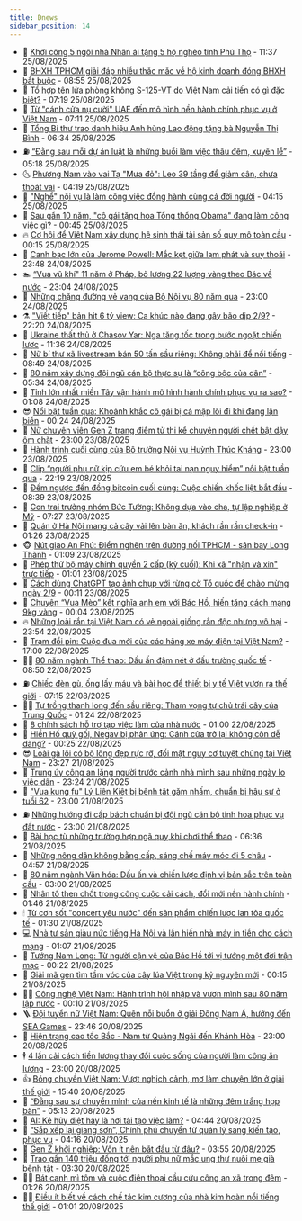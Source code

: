 ```yaml
---
title: Dnews
sidebar_position: 14
---
```


<!-- dantri-dnews:START -->
- 🤠 [Khởi công 5 ngôi nhà Nhân ái tặng 5 hộ nghèo tỉnh Phú Thọ](https://dantri.com.vn/tam-long-nhan-ai/khoi-cong-5-ngoi-nha-nhan-ai-tang-5-ho-ngheo-tinh-phu-tho-20250825165026160.htm) - 11:37 25/08/2025
- 🌈 [BHXH TPHCM giải đáp nhiều thắc mắc về hộ kinh doanh đóng BHXH bắt buộc](https://dantri.com.vn/lao-dong-viec-lam/bhxh-tphcm-giai-dap-nhieu-thac-mac-ve-ho-kinh-doanh-dong-bhxh-bat-buoc-20250825005301261.htm) - 08:55 25/08/2025
- 🐎 [Tổ hợp tên lửa phòng không S-125-VT do Việt Nam cải tiến có gì đặc biệt?](https://dantri.com.vn/khoa-hoc/to-hop-ten-lua-phong-khong-s-125-vt-do-viet-nam-cai-tien-co-gi-dac-biet-20250825132125309.htm) - 07:19 25/08/2025
- 👹 [Từ &quot;cánh cửa nụ cười&quot; UAE đến mô hình nền hành chính phục vụ ở Việt Nam](https://dantri.com.vn/noi-vu/tu-canh-cua-nu-cuoi-uae-den-mo-hinh-nen-hanh-chinh-phuc-vu-o-viet-nam-20250825101205319.htm) - 07:11 25/08/2025
- 🫶 [Tổng Bí thư trao danh hiệu Anh hùng Lao động tặng bà Nguyễn Thị Bình](https://dantri.com.vn/xa-hoi/tong-bi-thu-trao-danh-hieu-anh-hung-lao-dong-tang-ba-nguyen-thi-binh-20250825130818697.htm) - 06:34 25/08/2025
- ⛽️ [“Đằng sau mỗi dự án luật là những buổi làm việc thâu đêm, xuyên lễ”](https://dantri.com.vn/xa-hoi/dang-sau-moi-du-an-luat-la-nhung-buoi-lam-viec-thau-dem-xuyen-le-20250825112232787.htm) - 05:18 25/08/2025
- 🌜 [Phương Nam vào vai Tạ &quot;Mưa đỏ&quot;: Leo 39 tầng để giảm cân, chưa thoát vai](https://dantri.com.vn/giai-tri/phuong-nam-vao-vai-ta-mua-do-leo-39-tang-de-giam-can-chua-thoat-vai-20250825020545063.htm) - 04:19 25/08/2025
- 💪 [&quot;Nghề&quot; nội vụ là làm công việc đồng hành cùng cả đời người](https://dantri.com.vn/noi-vu/nghe-noi-vu-la-lam-cong-viec-dong-hanh-cung-ca-doi-nguoi-20250816220902707.htm) - 04:15 25/08/2025
- 🎊 [Sau gần 10 năm, &quot;cô gái tặng hoa Tổng thống Obama&quot; đang làm công việc gì?](https://dantri.com.vn/lao-dong-viec-lam/sau-gan-10-nam-co-gai-tang-hoa-tong-thong-obama-dang-lam-cong-viec-gi-20250824140838571.htm) - 00:45 25/08/2025
- 🔥 [Cơ hội để Việt Nam xây dựng hệ sinh thái tài sản số quy mô toàn cầu](https://dantri.com.vn/cong-nghe/co-hoi-de-viet-nam-xay-dung-he-sinh-thai-tai-san-so-quy-mo-toan-cau-20250824130248279.htm) - 00:15 25/08/2025
- 👀 [Canh bạc lớn của Jerome Powell: Mắc kẹt giữa lạm phát và suy thoái](https://dantri.com.vn/kinh-doanh/canh-bac-lon-cua-jerome-powell-mac-ket-giua-lam-phat-va-suy-thoai-20250824220914749.htm) - 23:48 24/08/2025
- 🏊 [“Vua vũ khí&quot; 11 năm ở Pháp, bỏ lương 22 lượng vàng theo Bác về nước](https://dantri.com.vn/doi-song/vua-vu-khi-11-nam-o-phap-bo-luong-22-luong-vang-theo-bac-ve-nuoc-20250823234026712.htm) - 23:04 24/08/2025
- 🥸 [Những chặng đường vẻ vang của Bộ Nội vụ 80 năm qua](https://dantri.com.vn/noi-vu/nhung-chang-duong-ve-vang-cua-bo-noi-vu-80-nam-qua-20250821072745758.htm) - 23:00 24/08/2025
- ⚗️ [&quot;Viết tiếp&quot; bản hit 6 tỷ view: Ca khúc nào đang gây bão dịp 2/9?](https://dantri.com.vn/giai-tri/viet-tiep-ban-hit-6-ty-view-ca-khuc-nao-dang-gay-bao-dip-29-20250817015322316.htm) - 22:20 24/08/2025
- 🐲 [Ukraine thất thủ ở Chasov Yar: Nga tăng tốc trong bước ngoặt chiến lược](https://dantri.com.vn/the-gioi/ukraine-that-thu-o-chasov-yar-nga-tang-toc-trong-buoc-ngoat-chien-luoc-20250803122045726.htm) - 11:36 24/08/2025
- 🌁 [Nữ bí thư xã livestream bán 50 tấn sầu riêng: Không phải để nổi tiếng](https://dantri.com.vn/noi-vu/nu-bi-thu-xa-livestream-ban-50-tan-sau-rieng-khong-phai-de-noi-tieng-20250824145032605.htm) - 08:49 24/08/2025
- 🧐 [80 năm xây dựng đội ngũ cán bộ thực sự là “công bộc của dân”](https://dantri.com.vn/noi-vu/80-nam-xay-dung-doi-ngu-can-bo-thuc-su-la-cong-boc-cua-dan-20250823124828851.htm) - 05:34 24/08/2025
- 👹 [Tỉnh lớn nhất miền Tây vận hành mô hình hành chính phục vụ ra sao?](https://dantri.com.vn/noi-vu/tinh-lon-nhat-mien-tay-van-hanh-mo-hinh-hanh-chinh-phuc-vu-ra-sao-20250821182821026.htm) - 01:08 24/08/2025
- 😎 [Nổi bật tuần qua: Khoảnh khắc cô gái bị cá mập lôi đi khi đang lặn biển](https://dantri.com.vn/khoa-hoc/noi-bat-tuan-qua-khoanh-khac-co-gai-bi-ca-map-loi-di-khi-dang-lan-bien-20250824061406660.htm) - 00:24 24/08/2025
- 🤭 [Nữ chuyên viên Gen Z trang điểm tử thi kể chuyện người chết bật dậy ôm chặt](https://dantri.com.vn/lao-dong-viec-lam/nu-chuyen-vien-gen-z-trang-diem-tu-thi-ke-chuyen-nguoi-chet-bat-day-om-chat-20250822173814563.htm) - 23:00 23/08/2025
- 🦣 [Hành trình cuối cùng của Bộ trưởng Nội vụ Huỳnh Thúc Kháng](https://dantri.com.vn/noi-vu/hanh-trinh-cuoi-cung-cua-bo-truong-noi-vu-huynh-thuc-khang-20250818234724714.htm) - 23:00 23/08/2025
- 🙉 [Clip “người phụ nữ kịp cứu em bé khỏi tai nạn nguy hiểm” nổi bật tuần qua](https://dantri.com.vn/cong-nghe/clip-nguoi-phu-nu-kip-cuu-em-be-khoi-tai-nan-nguy-hiem-noi-bat-tuan-qua-20250824033117758.htm) - 22:19 23/08/2025
- 🗽 [Đếm ngược đến đồng bitcoin cuối cùng: Cuộc chiến khốc liệt bắt đầu](https://dantri.com.vn/kinh-doanh/dem-nguoc-den-dong-bitcoin-cuoi-cung-cuoc-chien-khoc-liet-bat-dau-20250823130635738.htm) - 08:39 23/08/2025
- 🐻 [Con trai trưởng nhóm Bức Tường: Không dựa vào cha, tự lập nghiệp ở Mỹ](https://dantri.com.vn/giai-tri/con-trai-truong-nhom-buc-tuong-khong-dua-vao-cha-tu-lap-nghiep-o-my-20250821185500423.htm) - 07:27 23/08/2025
- 🫣 [Quán ở Hà Nội mang cả cây vải lên bàn ăn, khách rần rần check-in](https://dantri.com.vn/du-lich/quan-o-ha-noi-mang-ca-cay-vai-len-ban-an-khach-ran-ran-check-in-20250822210416201.htm) - 01:26 23/08/2025
- 🐵 [Nút giao An Phú: Điểm nghẽn trên đường nối TPHCM - sân bay Long Thành](https://dantri.com.vn/xa-hoi/nut-giao-an-phu-diem-nghen-tren-duong-noi-tphcm-san-bay-long-thanh-20250822165455669.htm) - 01:09 23/08/2025
- 🥷 [Phép thử bộ máy chính quyền 2 cấp &lpar;kỳ cuối&rpar;: Khi xã &quot;nhận và xin&quot; trực tiếp](https://dantri.com.vn/noi-vu/phep-thu-bo-may-chinh-quyen-2-cap-ky-cuoi-khi-xa-nhan-va-xin-truc-tiep-20250823073237702.htm) - 01:01 23/08/2025
- 🐻 [Cách dùng ChatGPT tạo ảnh chụp với rừng cờ Tổ quốc để chào mừng ngày 2/9](https://dantri.com.vn/cong-nghe/cach-dung-chatgpt-tao-anh-chup-voi-rung-co-to-quoc-de-chao-mung-ngay-29-20250823032515820.htm) - 00:11 23/08/2025
- 🥸 [Chuyện “Vua Mèo” kết nghĩa anh em với Bác Hồ, hiến tặng cách mạng 9kg vàng](https://dantri.com.vn/doi-song/chuyen-vua-meo-ket-nghia-anh-em-voi-bac-ho-hien-tang-cach-mang-9kg-vang-20250810103335954.htm) - 00:04 23/08/2025
- 🔥 [Những loài rắn tại Việt Nam có vẻ ngoài giống rắn độc nhưng vô hại](https://dantri.com.vn/khoa-hoc/nhung-loai-ran-tai-viet-nam-co-ve-ngoai-giong-ran-doc-nhung-vo-hai-20250823043807893.htm) - 23:54 22/08/2025
- 🥰 [Trạm đổi pin: Cuộc đua mới của các hãng xe máy điện tại Việt Nam?](https://dantri.com.vn/o-to-xe-may/tram-doi-pin-cuoc-dua-moi-cua-cac-hang-xe-may-dien-tai-viet-nam-20250822155338620.htm) - 17:00 22/08/2025
- 👨‍🏫 [80 năm ngành Thể thao: Dấu ấn đậm nét ở đấu trường quốc tế](https://dantri.com.vn/the-thao/80-nam-nganh-the-thao-dau-an-dam-net-o-dau-truong-quoc-te-20250821234358609.htm) - 08:50 22/08/2025
- ⛽️ [Chiếc đèn gù, ống lấy máu và bài học để thiết bị y tế Việt vươn ra thế giới](https://dantri.com.vn/suc-khoe/chiec-den-gu-ong-lay-mau-va-bai-hoc-de-thiet-bi-y-te-viet-vuon-ra-the-gioi-20250821145701272.htm) - 07:15 22/08/2025
- 🧑‍💻 [Tự trồng thanh long đến sầu riêng: Tham vọng tự chủ trái cây của Trung Quốc](https://dantri.com.vn/kinh-doanh/tu-trong-thanh-long-den-sau-rieng-tham-vong-tu-chu-trai-cay-cua-trung-quoc-20250818005718684.htm) - 01:24 22/08/2025
- 💪 [8 chính sách hỗ trợ tạo việc làm của nhà nước](https://dantri.com.vn/lao-dong-viec-lam/8-chinh-sach-ho-tro-tao-viec-lam-cua-nha-nuoc-20250820131341953.htm) - 01:00 22/08/2025
- 🔭 [Hiền Hồ quỳ gối, Negav bị phản ứng: Cánh cửa trở lại không còn dễ dàng?](https://dantri.com.vn/giai-tri/hien-ho-quy-goi-negav-bi-phan-ung-canh-cua-tro-lai-khong-con-de-dang-20250819211212265.htm) - 00:25 22/08/2025
- 😎 [Loài gà lôi có bộ lông đẹp rực rỡ, đối mặt nguy cơ tuyệt chủng tại Việt Nam](https://dantri.com.vn/khoa-hoc/loai-ga-loi-co-bo-long-dep-ruc-ro-doi-mat-nguy-co-tuyet-chung-tai-viet-nam-20250822021100976.htm) - 23:27 21/08/2025
- 🦩 [Trung úy công an lặng người trước cảnh nhà mình sau những ngày lo việc dân](https://dantri.com.vn/xa-hoi/trung-uy-cong-an-lang-nguoi-truoc-canh-nha-minh-sau-nhung-ngay-lo-viec-dan-20250821170011358.htm) - 23:24 21/08/2025
- 🐻 [&quot;Vua kung fu&quot; Lý Liên Kiệt bị bệnh tật gặm nhấm, chuẩn bị hậu sự ở tuổi 62](https://dantri.com.vn/giai-tri/vua-kung-fu-ly-lien-kiet-bi-benh-tat-gam-nham-chuan-bi-hau-su-o-tuoi-62-20250820180227466.htm) - 23:00 21/08/2025
- ⛽️ [Những hướng đi cấp bách chuẩn bị đội ngũ cán bộ tinh hoa phục vụ đất nước](https://dantri.com.vn/noi-vu/nhung-huong-di-cap-bach-chuan-bi-doi-ngu-can-bo-tinh-hoa-phuc-vu-dat-nuoc-20250809181324917.htm) - 23:00 21/08/2025
- 📝 [Bài học từ những trường hợp ngã quỵ khi chơi thể thao](https://dantri.com.vn/suc-khoe/bai-hoc-tu-nhung-truong-hop-nga-quy-khi-choi-the-thao-20250821111453762.htm) - 06:36 21/08/2025
- 💯 [Những nông dân không bằng cấp, sáng chế máy móc đi 5 châu](https://dantri.com.vn/khoa-hoc/nhung-nong-dan-khong-bang-cap-sang-che-may-moc-di-5-chau-20250821114640272.htm) - 04:57 21/08/2025
- 🤠 [80 năm ngành Văn hóa: Dấu ấn và chiến lược định vị bản sắc trên toàn cầu](https://dantri.com.vn/giai-tri/80-nam-nganh-van-hoa-dau-an-va-chien-luoc-dinh-vi-ban-sac-tren-toan-cau-20241101062943614.htm) - 03:00 21/08/2025
- 🧐 [Nhân tố then chốt trong công cuộc cải cách, đổi mới nền hành chính](https://dantri.com.vn/noi-vu/nhan-to-then-chot-trong-cong-cuoc-cai-cach-doi-moi-nen-hanh-chinh-20250820215117574.htm) - 01:46 21/08/2025
- 🕯 [Từ cơn sốt &quot;concert yêu nước&quot; đến sản phẩm chiến lược lan tỏa quốc tế](https://dantri.com.vn/giai-tri/tu-con-sot-concert-yeu-nuoc-den-san-pham-chien-luoc-lan-toa-quoc-te-20250820014003339.htm) - 01:30 21/08/2025
- 💻 [Nhà tư sản giàu nức tiếng Hà Nội và lần hiến nhà máy in tiền cho cách mạng](https://dantri.com.vn/doi-song/nha-tu-san-giau-nuc-tieng-ha-noi-va-lan-hien-nha-may-in-tien-cho-cach-mang-20250817114842485.htm) - 01:07 21/08/2025
- 🌋 [Tướng Nam Long: Từ người cận vệ của Bác Hồ tới vị tướng một đời trận mạc](https://dantri.com.vn/khoa-hoc/tuong-nam-long-tu-nguoi-can-ve-cua-bac-ho-toi-vi-tuong-mot-doi-tran-mac-20250820220347803.htm) - 00:22 21/08/2025
- 🤖 [Giải mã gen tìm tầm vóc của cây lúa Việt trong kỷ nguyên mới](https://dantri.com.vn/khoa-hoc/giai-ma-gen-tim-tam-voc-cua-cay-lua-viet-trong-ky-nguyen-moi-20250820180514423.htm) - 00:15 21/08/2025
- 🧑‍💻 [Công nghệ Việt Nam: Hành trình hội nhập và vươn mình sau 80 năm lập nước](https://dantri.com.vn/cong-nghe/cong-nghe-viet-nam-hanh-trinh-hoi-nhap-va-vuon-minh-sau-80-nam-lap-nuoc-20250821013603847.htm) - 00:10 21/08/2025
- 🪜 [Đội tuyển nữ Việt Nam: Quên nỗi buồn ở giải Đông Nam Á, hướng đến SEA Games](https://dantri.com.vn/the-thao/doi-tuyen-nu-viet-nam-quen-noi-buon-o-giai-dong-nam-a-huong-den-sea-games-20250820230423139.htm) - 23:46 20/08/2025
- 🚀 [Hiện trạng cao tốc Bắc - Nam từ Quảng Ngãi đến Khánh Hòa](https://dantri.com.vn/xa-hoi/hien-trang-cao-toc-bac-nam-tu-quang-ngai-den-khanh-hoa-20250820064424870.htm) - 23:00 20/08/2025
- 🕴 [4 lần cải cách tiền lương thay đổi cuộc sống của người làm công ăn lương](https://dantri.com.vn/noi-vu/4-lan-cai-cach-tien-luong-thay-doi-cuoc-song-cua-nguoi-lam-cong-an-luong-20250819175157933.htm) - 23:00 20/08/2025
- 👍 [Bóng chuyền Việt Nam: Vượt nghịch cảnh, mơ làm chuyện lớn ở giải thế giới](https://dantri.com.vn/the-thao/bong-chuyen-viet-nam-vuot-nghich-canh-mo-lam-chuyen-lon-o-giai-the-gioi-20250820143046347.htm) - 15:40 20/08/2025
- 🥳 [“Đằng sau sự chuyển mình của nền kinh tế là những đêm trắng họp bàn”](https://dantri.com.vn/xa-hoi/dang-sau-su-chuyen-minh-cua-nen-kinh-te-la-nhung-dem-trang-hop-ban-20250820120356984.htm) - 05:13 20/08/2025
- 🥳 [AI: Kẻ hủy diệt hay là nơi tái tạo việc làm?](https://dantri.com.vn/kinh-doanh/ai-ke-huy-diet-hay-la-noi-tai-tao-viec-lam-20250820113007216.htm) - 04:44 20/08/2025
- 🦩 [“Sắp xếp lại giang sơn”, Chính phủ chuyển từ quản lý sang kiến tạo, phục vụ](https://dantri.com.vn/xa-hoi/sap-xep-lai-giang-son-chinh-phu-chuyen-tu-quan-ly-sang-kien-tao-phuc-vu-20250820110301920.htm) - 04:16 20/08/2025
- 🗽 [Gen Z khởi nghiệp: Vốn ít nên bắt đầu từ đâu?](https://dantri.com.vn/kinh-doanh/gen-z-khoi-nghiep-von-it-nen-bat-dau-tu-dau-20250804180659429.htm) - 03:55 20/08/2025
- 🤖 [Trao gần 140 triệu đồng tới người phụ nữ mắc ung thư nuôi mẹ già bệnh tật](https://dantri.com.vn/tam-long-nhan-ai/trao-gan-140-trieu-dong-toi-nguoi-phu-nu-mac-ung-thu-nuoi-me-gia-benh-tat-20250819194017605.htm) - 03:30 20/08/2025
- 🧑‍🏫 [Bát canh mì tôm và cuộc điện thoại cầu cứu công an xã trong đêm](https://dantri.com.vn/xa-hoi/bat-canh-mi-tom-va-cuoc-dien-thoai-cau-cuu-cong-an-xa-trong-dem-20250820075133194.htm) - 01:26 20/08/2025
- 👨‍🏫 [Điều ít biết về cách chế tác kim cương của nhà kim hoàn nổi tiếng thế giới](https://dantri.com.vn/giai-tri/dieu-it-biet-ve-cach-che-tac-kim-cuong-cua-nha-kim-hoan-noi-tieng-the-gioi-20250816183513246.htm) - 01:01 20/08/2025<!-- dantri-dnews:END -->
